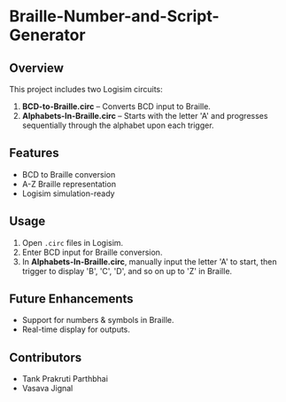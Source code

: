 # Braille-Number-and-Script-Generator

## Overview
This project includes two Logisim circuits:
1. **BCD-to-Braille.circ** – Converts BCD input to Braille.
2. **Alphabets-In-Braille.circ** – Starts with the letter 'A' and progresses sequentially through the alphabet upon each trigger.

## Features
- BCD to Braille conversion
- A-Z Braille representation
- Logisim simulation-ready

## Usage
1. Open `.circ` files in Logisim.
2. Enter BCD input for Braille conversion.
3. In **Alphabets-In-Braille.circ**, manually input the letter 'A' to start, then trigger to display 'B', 'C', 'D', and so on up to 'Z' in Braille.

## Future Enhancements
- Support for numbers & symbols in Braille.
- Real-time display for outputs.

## Contributors
- Tank Prakruti Parthbhai
- Vasava Jignal
